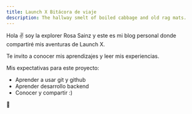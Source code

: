 ```yaml
---
title: Launch X Bitácora de viaje
description: The hallway smelt of boiled cabbage and old rag mats.
---
```


Hola ✌️  soy la explorer Rosa Sainz y este es mi blog personal donde compartiré mis aventuras de Launch X.

Te invito a conocer mis aprendizajes y leer mis experiencias.

Mis expectativas para este proyecto:
- Aprender a usar git y github
- Aprender desarrollo backend 
- Conocer y compartir :)

🚀
